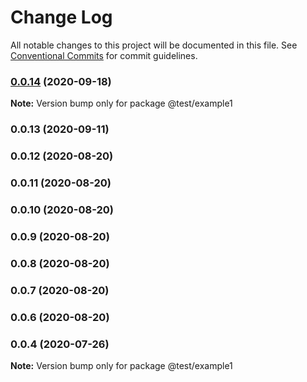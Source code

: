 # Change Log

All notable changes to this project will be documented in this file.
See [Conventional Commits](https://conventionalcommits.org) for commit guidelines.

### [0.0.14](http://github.com/MXFlutter/mxflutter-js/compare/@test/example1@0.0.13...@test/example1@0.0.14) (2020-09-18)

**Note:** Version bump only for package @test/example1





### 0.0.13 (2020-09-11)

### 0.0.12 (2020-08-20)

### 0.0.11 (2020-08-20)

### 0.0.10 (2020-08-20)

### 0.0.9 (2020-08-20)

### 0.0.8 (2020-08-20)

### 0.0.7 (2020-08-20)

### 0.0.6 (2020-08-20)

### 0.0.4 (2020-07-26)

**Note:** Version bump only for package @test/example1

